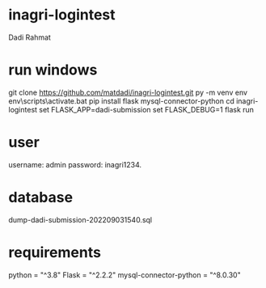 # inagri-logintest
Dadi Rahmat

# run windows
git clone https://github.com/matdadi/inagri-logintest.git
py -m venv env
env\scripts\activate.bat
pip install flask mysql-connector-python
cd inagri-logintest
set FLASK_APP=dadi-submission
set FLASK_DEBUG=1
flask run

# user
username: admin
password: inagri1234.

# database
dump-dadi-submission-202209031540.sql

# requirements
python = "^3.8"
Flask = "^2.2.2"
mysql-connector-python = "^8.0.30"
